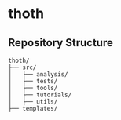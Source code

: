 # thoth

## Repository Structure

```
thoth/
├── src/
│   ├── analysis/
│   ├── tests/
│   ├── tools/
│   ├── tutorials/
│   ├── utils/
├── templates/
```
